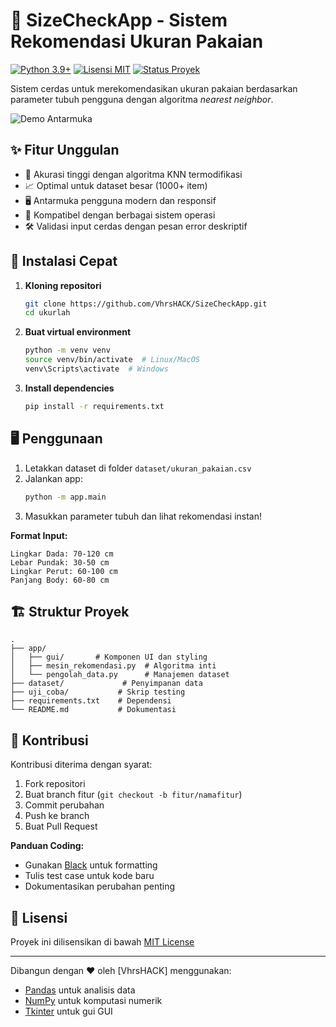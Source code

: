 # 🧥 SizeCheckApp - Sistem Rekomendasi Ukuran Pakaian

[![Python 3.9+](https://img.shields.io/badge/python-3.9+-blue.svg)](https://www.python.org/downloads/)
[![Lisensi MIT](https://img.shields.io/badge/Lisensi-MIT-green.svg)](LICENSE)
[![Status Proyek](https://img.shields.io/badge/Status-Produksi%20Siap-brightgreen)]()

Sistem cerdas untuk merekomendasikan ukuran pakaian berdasarkan parameter tubuh pengguna dengan algoritma *nearest neighbor*.

![Demo Antarmuka](demo.png)

## ✨ Fitur Unggulan

- 🎯 Akurasi tinggi dengan algoritma KNN termodifikasi
- 📈 Optimal untuk dataset besar (1000+ item)
- 🖥️ Antarmuka pengguna modern dan responsif
- 📱 Kompatibel dengan berbagai sistem operasi
- 🛠️ Validasi input cerdas dengan pesan error deskriptif

## 🚀 Instalasi Cepat

1. **Kloning repositori**
   ```bash
   git clone https://github.com/VhrsHACK/SizeCheckApp.git
   cd ukurlah
   ```

2. **Buat virtual environment**
   ```bash
   python -m venv venv
   source venv/bin/activate  # Linux/MacOS
   venv\Scripts\activate  # Windows
   ```

3. **Install dependencies**
   ```bash
   pip install -r requirements.txt
   ```

## 🖥️ Penggunaan

1. Letakkan dataset di folder `dataset/ukuran_pakaian.csv`
2. Jalankan app:
   ```bash
   python -m app.main
   ```
3. Masukkan parameter tubuh dan lihat rekomendasi instan!

**Format Input:**
```
Lingkar Dada: 70-120 cm
Lebar Pundak: 30-50 cm
Lingkar Perut: 60-100 cm
Panjang Body: 60-80 cm
```

## 🏗️ Struktur Proyek

```plaintext
.
├── app/
│   ├── gui/       # Komponen UI dan styling
│   ├── mesin_rekomendasi.py  # Algoritma inti
│   └── pengolah_data.py      # Manajemen dataset
├── dataset/             # Penyimpanan data
├── uji_coba/           # Skrip testing
├── requirements.txt    # Dependensi
└── README.md           # Dokumentasi
```

## 🤝 Kontribusi

Kontribusi diterima dengan syarat:
1. Fork repositori
2. Buat branch fitur (`git checkout -b fitur/namafitur`)
3. Commit perubahan
4. Push ke branch
5. Buat Pull Request

**Panduan Coding:**
- Gunakan [Black](https://github.com/psf/black) untuk formatting
- Tulis test case untuk kode baru
- Dokumentasikan perubahan penting

## 📜 Lisensi

Proyek ini dilisensikan di bawah [MIT License](LICENSE)

---

Dibangun dengan ❤️ oleh [VhrsHACK] menggunakan:
- [Pandas](https://pandas.pydata.org/) untuk analisis data
- [NumPy](https://numpy.org/) untuk komputasi numerik
- [Tkinter](https://docs.python.org/3/library/tkinter.html) untuk gui GUI

